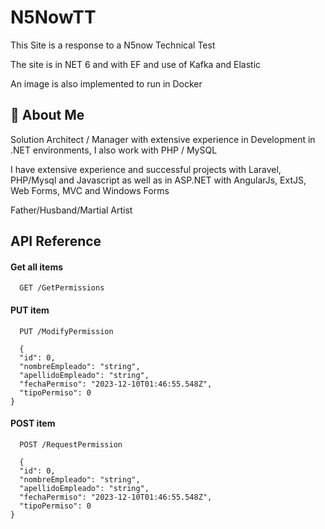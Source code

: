 
# N5NowTT

This Site is a response to a N5now Technical Test

The site is in NET 6 and with EF and use of Kafka and Elastic

An image is also implemented to run in Docker

## 🚀 About Me
Solution Architect / Manager  with extensive experience in Development in .NET  environments, I also work with PHP / MySQL

I have extensive experience and successful projects with Laravel, PHP/Mysql and Javascript as well as in ASP.NET with AngularJs, ExtJS, Web Forms, MVC and Windows Forms

Father/Husband/Martial Artist

## API Reference

#### Get all items

```http
  GET /GetPermissions
```



#### PUT item

```http
  PUT /ModifyPermission

  {
  "id": 0,
  "nombreEmpleado": "string",
  "apellidoEmpleado": "string",
  "fechaPermiso": "2023-12-10T01:46:55.548Z",
  "tipoPermiso": 0
}
```


#### POST item

```http
  POST /RequestPermission

  {
  "id": 0,
  "nombreEmpleado": "string",
  "apellidoEmpleado": "string",
  "fechaPermiso": "2023-12-10T01:46:55.548Z",
  "tipoPermiso": 0
}
```


